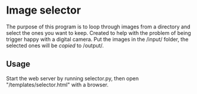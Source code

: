 # Image selector
The purpose of this program is to loop through images from a directory and select the ones you want to keep.
Created to help with the problem of being trigger happy with a digital camera.
Put the images in the /input/ folder, the selected ones will be *copied* to /output/.

## Usage
Start the web server by running selector.py, then open "/templates/selector.html" with a browser.
